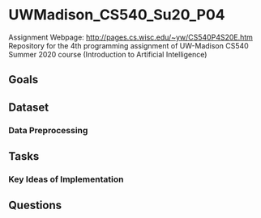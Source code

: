 # UWMadison_CS540_Su20_P04
Assignment Webpage: http://pages.cs.wisc.edu/~yw/CS540P4S20E.htm
Repository for the 4th programming assignment of UW-Madison CS540 Summer 2020 course (Introduction to Artificial Intelligence)

## Goals

## Dataset
### Data Preprocessing

## Tasks
### Key Ideas of Implementation

## Questions